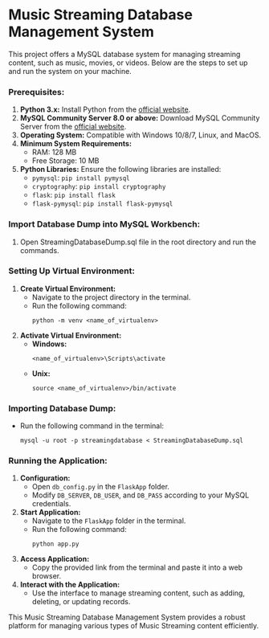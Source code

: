 # Music Streaming Database Management System

This project offers a MySQL database system for managing streaming content, such as music, movies, or videos. Below are the steps to set up and run the system on your machine.

### Prerequisites:

1. **Python 3.x:** Install Python from the [official website](https://www.python.org/downloads/).
2. **MySQL Community Server 8.0 or above:** Download MySQL Community Server from the [official website](https://dev.mysql.com/downloads/mysql/).
3. **Operating System:** Compatible with Windows 10/8/7, Linux, and MacOS.
4. **Minimum System Requirements:** 
   - RAM: 128 MB
   - Free Storage: 10 MB
5. **Python Libraries:** Ensure the following libraries are installed:
   - `pymysql`: `pip install pymysql`
   - `cryptography`: `pip install cryptography`
   - `flask`: `pip install flask`
   - `flask-pymysql`: `pip install flask-pymysql`

### Import Database Dump into MySQL Workbench:

1. Open StreamingDatabaseDump.sql file in the root directory and run the commands.

### Setting Up Virtual Environment:

1. **Create Virtual Environment:**
   - Navigate to the project directory in the terminal.
   - Run the following command:
     ```
     python -m venv <name_of_virtualenv>
     ```
2. **Activate Virtual Environment:**
   - **Windows:**
     ```
     <name_of_virtualenv>\Scripts\activate
     ```
   - **Unix:**
     ```
     source <name_of_virtualenv>/bin/activate
     ```

### Importing Database Dump:

- Run the following command in the terminal:
  ```
  mysql -u root -p streamingdatabase < StreamingDatabaseDump.sql
  ```

### Running the Application:

1. **Configuration:**
   - Open `db_config.py` in the `FlaskApp` folder.
   - Modify `DB_SERVER`, `DB_USER`, and `DB_PASS` according to your MySQL credentials.
2. **Start Application:**
   - Navigate to the `FlaskApp` folder in the terminal.
   - Run the following command:
     ```
     python app.py
     ```
3. **Access Application:**
   - Copy the provided link from the terminal and paste it into a web browser.
4. **Interact with the Application:**
   - Use the interface to manage streaming content, such as adding, deleting, or updating records.

This Music Streaming Database Management System provides a robust platform for managing various types of Music Streaming content efficiently.
